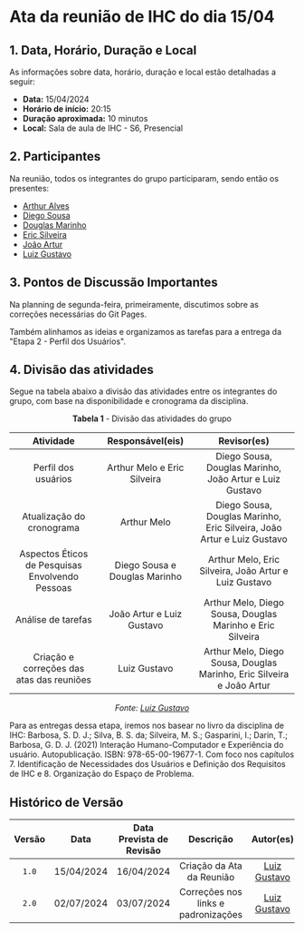 # Ata da reunião de IHC do dia 15/04

## <a>1. Data, Horário, Duração e Local</a>

As informações sobre data, horário, duração e local estão detalhadas a seguir:

- **Data:** 15/04/2024
- **Horário de início:** 20:15
- **Duração aproximada:** 10 minutos
- **Local:** Sala de aula de IHC - S6, Presencial


## <a>2. Participantes</a>

Na reunião, todos os integrantes do grupo participaram, sendo então os presentes:

- [Arthur Alves](https://github.com/arthrok)
- [Diego Sousa](https://github.com/DiegoSousaLeite)
- [Douglas Marinho](https://github.com/M4RINH0)
- [Eric Silveira](https://github.com/ericbky)
- [João Artur](https://github.com/joao-artl)
- [Luiz Gustavo](https://github.com/LuizGust4vo)


## <a>3. Pontos de Discussão Importantes</a>

Na planning de segunda-feira, primeiramente, discutimos sobre as correções necessárias do Git Pages.

Também alinhamos as ideias e organizamos as tarefas para a entrega da "Etapa 2 - Perfil dos Usuários".


## <a>4. Divisão das atividades</a>

Segue na tabela abaixo a divisão das atividades entre os integrantes do grupo, com base na disponibilidade e cronograma da disciplina.

<center>

**Tabela 1** - Divisão das atividades do grupo

| Atividade | Responsável(eis) | Revisor(es) |
| :------: | :------: | :------: |
| Perfil dos usuários | Arthur Melo e Eric Silveira | Diego Sousa, Douglas Marinho, João Artur e Luiz Gustavo |
| Atualização do cronograma | Arthur Melo | Diego Sousa, Douglas Marinho, Eric Silveira, João Artur e Luiz Gustavo |
| Aspectos Éticos de Pesquisas Envolvendo Pessoas | Diego Sousa e Douglas Marinho | Arthur Melo, Eric Silveira, João Artur e Luiz Gustavo 
| Análise de tarefas | João Artur e Luiz Gustavo | Arthur Melo, Diego Sousa, Douglas Marinho e Eric Silveira |
| Criação e correções das atas das reuniões | Luiz Gustavo | Arthur Melo, Diego Sousa, Douglas Marinho, Eric Silveira e João Artur |

_Fonte: [Luiz Gustavo](https://github.com/LuizGust4vo)_

</center>

Para as entregas dessa etapa, iremos nos basear no livro da disciplina de IHC: Barbosa, S. D. J.; Silva, B. S. da; Silveira, M. S.; Gasparini, I.; Darin, T.; Barbosa, G. D. J. (2021)
Interação Humano-Computador e Experiência do usuário. Autopublicação. ISBN: 978-65-00-19677-1. Com foco nos capítulos 7. Identificação de Necessidades dos Usuários e Definição dos Requisitos de IHC e 8. Organização do Espaço de Problema.


## <a>Histórico de Versão</a>

| Versão | Data | Data Prevista de Revisão | Descrição | Autor(es) | Revisor(es) |
| :------: | :----------: | :-----------: | :-----------: | :---------: | :---------: |
| `1.0` | 15/04/2024 | 16/04/2024 | Criação da Ata da Reunião | [Luiz Gustavo](https://github.com/LuizGust4vo) | [Arthur Alves](https://github.com/arthrok) |
| `2.0` | 02/07/2024 | 03/07/2024 | Correções nos links e padronizações | [Luiz Gustavo](https://github.com/LuizGust4vo) | - |
